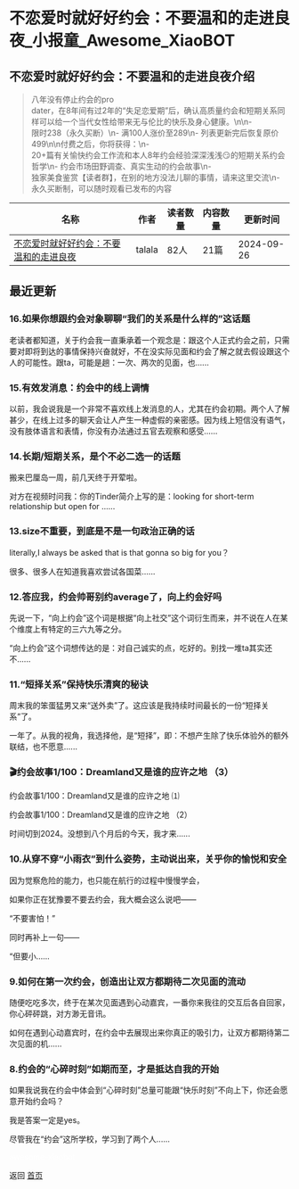 # 不恋爱时就好好约会：不要温和的走进良夜_小报童_Awesome_XiaoBOT

## 不恋爱时就好好约会：不要温和的走进良夜介绍
> 八年没有停止约会的pro  
dater，在8年间有过2年的“失足恋爱期”后，确认高质量约会和短期关系同样可以给一个当代女性给带来无与伦比的快乐及身心健康。\n\n-  
限时238（永久买断）\n- 满100人涨价至289\n- 列表更新完后恢复原价499\n\n付费之后，你将获得：\n-  
20+篇有关愉快约会工作流和本人8年约会经验深深浅浅😏的短期关系约会哲学\n- 约会市场田野调查、真实生动的约会故事\n-  
独家美食鉴赏【读者群】，在别的地方没法儿聊的事情，请来这里交流\n- 永久买断制，可以随时观看已发布的内容  
  


|名称|作者|读者数量|内容数量|更新时间|
|---|---|---|---|---|
|[不恋爱时就好好约会：不要温和的走进良夜](https://xiaobot.net/p/game001?refer=9c3f1c95-a052-465a-9902-f6d75080262a)|talala|82人|21篇|2024-09-26|

## 最近更新
### 16.如果你想跟约会对象聊聊“我们的关系是什么样的”这话题

老读者都知道，关于约会我一直秉承着一个观念是：跟这个人正式约会之前，只需要对即将到达的事情保持兴奋就好，不在没实际见面和约会了解之就去假设跟这个人的可能性。跟ta，可能是趟：一次、两次的见面，也......

### 15.有效发消息：约会中的线上调情

以前，我会说我是一个非常不喜欢线上发消息的人，尤其在约会初期。两个人了解甚少，在线上过多的聊天会让人产生一种虚假的亲密感。因为线上短信没有语气，没有肢体语言和表情，你没有办法通过五官去观察和感受......

### 14.长期/短期关系，是个不必二选一的话题

搬来巴厘岛一周，前几天终于开荤啦。

对方在视频时问我：你的Tinder简介上写的是：looking for short-term relationship but open for
......

### 13.size不重要，到底是不是一句政治正确的话

literally,I always be asked that is that gonna so big for you？

很多、很多人在知道我喜欢尝试各国菜......

### 12.答应我，约会帅哥别约average了，向上约会好吗

先说一下，“向上约会”这个词是根据“向上社交”这个词衍生而来，并不说在人在某个维度上有特定的三六九等之分。

“向上约会”这个词想传达的是：对自己诚实的点，吃好的。别找一堆ta其实还不......

### 11.“短择关系”保持快乐清爽的秘诀

周末我的笨蛋猛男又来“送外卖”了。这应该是我持续时间最长的一份“短择关系”了。

一年了。从我的视角，我选择他，是“短择”，即：不想产生除了快乐体验外的额外联结，也不愿意......

### 🎬约会故事1/100：Dreamland又是谁的应许之地 （3）

约会故事1/100：Dreamland又是谁的应许之地 ⑴

约会故事1/100：Dreamland又是谁的应许之地 （2）

时间切到2024。没想到八个月后的今天，我才来......

### 10.从穿不穿“小雨衣”到什么姿势，主动说出来，关乎你的愉悦和安全

因为觉察危险的能力，也只能在航行的过程中慢慢学会，

如果你正在犹豫要不要去约会，我大概会这么说吧——

“不要害怕！”

同时再补上一句——

“但要小......

### 9.如何在第一次约会，创造出让双方都期待二次见面的流动

随便吃吃多次，终于在某次见面遇到心动嘉宾，一番你来我往的交互后各自回家，你心砰砰跳，对方渺无音讯。

如何在遇到心动嘉宾时，在约会中去展现出来你真正的吸引力，让双方都期待第二次见面的机......

### 8.约会的“心碎时刻”如期而至，才是抵达自我的开始

如果我说我在约会中体会到“心碎时刻”总量可能跟“快乐时刻”不向上下，你还会愿意开始约会吗？

我是答案一定是yes。

尽管我在“约会”这所学校，学习到了两个人......


<a href="https://github.com/Reno9527/awesome-xiaobot" style="color: white; text-decoration: none;">awesome-xiaobot</a>

返回 [首页](../README.md)
